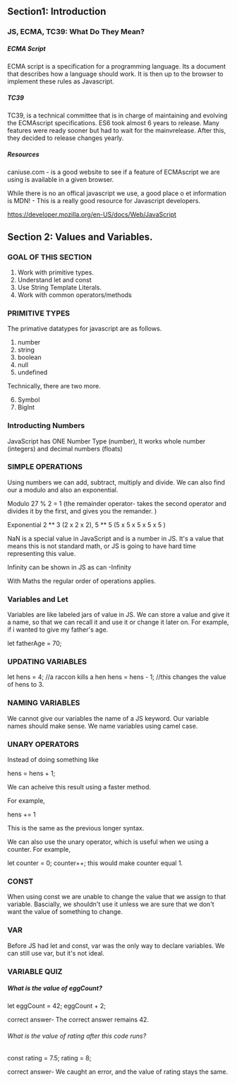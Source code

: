 ## Section1: Introduction 


### JS, ECMA, TC39: What Do They Mean? 

##### ECMA Script 

ECMA script is a specification for a programming language. Its a document that describes how a language should work. It is then up to the browser to implement these rules as Javascript. 

##### TC39 

TC39, is a technical committee that is in charge of maintaining and evolving the ECMAscript specifications. ES6  took almost 6 years to release. Many features were ready sooner but had to wait for the mainvrelease. After this, they decided to release changes yearly. 
 
##### Resources 

caniuse.com - is a good website to see if a feature of ECMAscript we are using is available in a given browser. 

While there is no an offical javascript we use, a good place o et information is MDN! - This is a really good resource for Javascript developers. 

https://developer.mozilla.org/en-US/docs/Web/JavaScript

## Section 2: Values and Variables. 


### GOAL OF THIS SECTION 
1.  Work with primitive types. 
2. Understand let and const
3. Use String Template Literals. 
4. Work with common operators/methods 

### PRIMITIVE TYPES 

The primative datatypes for javascript are as follows. 

1. number
2. string
3. boolean
4. null
5. undefined 

Technically, there are two more. 

6. Symbol 
7. BigInt 

### Introducting Numbers

JavaScript has ONE Number Type (number), It works whole number (integers) and decimal numbers (floats)


### SIMPLE OPERATIONS 

Using numbers we can add, subtract, multiply and divide. We can also find our a modulo and also an exponential. 

Modulo 27 % 2  = 1 (the remainder operator- takes the second operator and divides it by the first, and gives you the remander. )

Exponential 2 ** 3 (2 x 2 x 2), 5 ** 5 (5 x 5 x 5 x 5 x 5 )

NaN  is a special value in JavaScript and is a number in JS. It's a value that means this is not standard math, or JS is going to have hard time representing this value.

Infinity can be shown in JS as can -Infinity 

With Maths the regular order of operations applies. 


### Variables and Let

Variables are like labeled jars of value in JS. We can store a value and give it a name, so that we can recall it and use it or change it later on. For example, if i wanted to give my father's age. 

let fatherAge = 70; 

### UPDATING VARIABLES  

let hens = 4; 
//a raccon kills a hen 
hens = hens - 1; 
//this changes the value of hens to 3.

### NAMING VARIABLES 

We cannot give our variables the name of a JS keyword. Our variable names should make sense. We name variables using camel case. 

### UNARY OPERATORS 

Instead of doing something like 

hens = hens + 1; 

We can acheive this result using a faster method. 

For example, 

hens += 1 

This is the same as the previous longer syntax. 

We can also use the unary operator, which is useful when we using a counter. For example, 

let counter = 0; 
counter++; 
this would make counter equal 1. 

### CONST 

When using const we are unable to change the value that we assign to that variable. Bascially, we shouldn't use it unless we are sure that we don't want the value of something to change. 

### VAR 

Before JS had let and const, var was the only way to declare variables. We can still use var, but it's not ideal. 

### VARIABLE QUIZ 

##### What is the value of eggCount? 

let eggCount = 42; 
eggCount + 2; 

correct answer- The correct answer remains 42.

###### What is the value of rating after this code runs?

const rating = 7.5; 
rating = 8; 

correct answer- We caught an error, and the value of rating stays the same. 